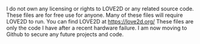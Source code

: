 I do not own any licensing or rights to LOVE2D or any related source code.
These files are for free use for anyone.
Many of these files will require LOVE2D to run.
You can find LOVE2D at https://love2d.org/
These files are only the code I have after a recent hardware failure. I am now moving to Github to secure any future projects and code.
